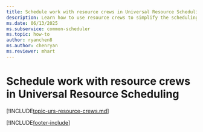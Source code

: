 ```yaml
---
title: Schedule work with resource crews in Universal Resource Scheduling
description: Learn how to use resource crews to simplify the scheduling of people, equipment, or facilities that will perform the same work during a period of time.
ms.date: 06/13/2025
ms.subservice: common-scheduler
ms.topic: how-to
author: ryanchen8
ms.author: chenryan
ms.reviewer: mhart
---
```


# Schedule work with resource crews in Universal Resource Scheduling

[!INCLUDE[topic-urs-resource-crews.md](../shared/urs/resource-crews.md)]

[!INCLUDE[footer-include](../includes/footer-banner.md)]
